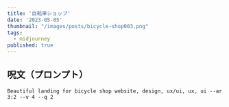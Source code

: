 ```yaml
---
title: '自転車ショップ'
date: '2023-05-05'
thumbnail: "/images/posts/bicycle-shop003.png"
tags:
  - midjourney
published: true
---
```


## 呪文（プロンプト）
```
Beautiful landing for bicycle shop website, design, ux/ui, ux, ui --ar 3:2 --v 4 --q 2
```